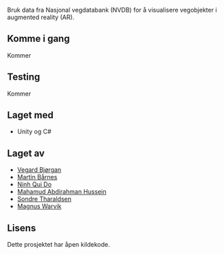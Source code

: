 Bruk data fra Nasjonal vegdatabank (NVDB) for å visualisere vegobjekter i augmented reality (AR).

## Komme i gang
Kommer

## Testing
Kommer

## Laget med
- Unity og C#

## Laget av
- [Vegard Bjørgan](https://github.com/vegabj)
- [Martin Bårnes](https://github.com/barnes89)
- [Ninh Qui Do](https://github.com/NinhDo)
- [Mahamud Abdirahman Hussein](https://github.com/uxud)
- [Sondre Tharaldsen](https://github.com/sontha)
- [Magnus Warvik](https://github.com/mwarvik)

## Lisens
Dette prosjektet har åpen kildekode.
